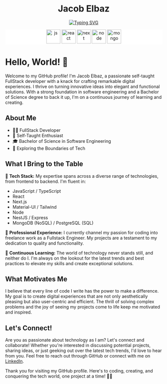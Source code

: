 <div align='center'>
  <h1>Jacob Elbaz</h1>
  
[![Typing SVG](https://readme-typing-svg.demolab.com?font=Fira+Code&pause=1000&center=true&vCenter=true&width=435&lines=Full-Stack+Developer;Software+Engineer)](https://git.io/typing-svg)
</div>

<p align="center" style="background-color: #fff;">
  <img src="https://github.com/JacobElbaz/JacobElbaz/assets/73593531/623ad979-eeee-45ce-a15c-2dc3b554fd33" alt="js" width="45" height="45"/>
  <img src="https://github.com/JacobElbaz/JacobElbaz/assets/73593531/87b9a139-e270-4fa2-8914-bc2389f5e0a4" alt="react" width="45" height="45"/>
  <img src="https://github.com/JacobElbaz/JacobElbaz/assets/73593531/9847864e-c358-459b-86c3-9e53c2174224" alt="next" width="45" height="45"/>
  <img src="https://github.com/JacobElbaz/JacobElbaz/assets/73593531/c6480c13-94e9-4107-90d0-c4898b156a7d" alt="node" width="45" height="45"/>
  <img src="https://github.com/JacobElbaz/JacobElbaz/assets/73593531/e17834ff-feff-4eab-8493-b23b5797b90b" alt="mongo" width="45" height="45"/>
</p>

# Hello, World! 👋

Welcome to my GitHub profile! I'm Jacob Elbaz, a passionate self-taught FullStack developer with a knack for crafting remarkable digital experiences. I thrive on turning innovative ideas into elegant and functional solutions. With a strong foundation in software engineering and a Bachelor of Science degree to back it up, I'm on a continuous journey of learning and creating.

## About Me

- 👨‍💻 FullStack Developer
- 🌟 Self-Taught Enthusiast
- 🎓 Bachelor of Science in Software Engineering
- 🚀 Exploring the Boundaries of Tech

## What I Bring to the Table

🔧 **Tech Stack:** My expertise spans across a diverse range of technologies, from frontend to backend. I'm fluent in:

- JavaScript / TypeScript
- React
- Next.js
- Material-UI / Tailwind
- Node
- NestJS / Express
- MongoDB (NoSQL) / PostgreSQL (SQL)

💼 **Professional Experience:** I currently channel my passion for coding into freelance work as a Fullstack Engineer. My projects are a testament to my dedication to quality and functionality.

🌱 **Continuous Learning:** The world of technology never stands still, and neither do I. I'm always on the lookout for the latest trends and best practices to elevate my skills and create exceptional solutions.

## What Motivates Me

I believe that every line of code I write has the power to make a difference. My goal is to create digital experiences that are not only aesthetically pleasing but also user-centric and efficient. The thrill of solving complex problems and the joy of seeing my projects come to life keep me motivated and inspired.

## Let's Connect!

Are you as passionate about technology as I am? Let's connect and collaborate! Whether you're interested in discussing potential projects, sharing ideas, or just geeking out over the latest tech trends, I'd love to hear from you. Feel free to reach out through GitHub or connect with me on [LinkedIn](https://www.linkedin.com/in/jacob-elbaz).

Thank you for visiting my GitHub profile. Here's to coding, creating, and conquering the tech world, one project at a time! 🚀🔥

 
